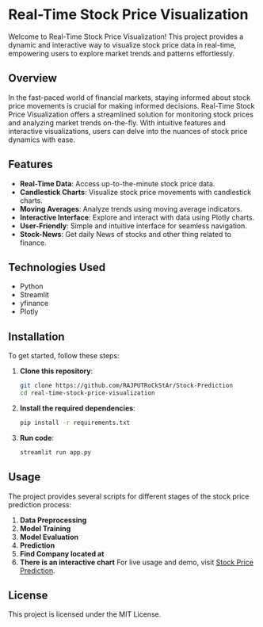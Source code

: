 # Real-Time Stock Price Visualization

Welcome to Real-Time Stock Price Visualization! This project provides a dynamic and interactive way to visualize stock price data in real-time, empowering users to explore market trends and patterns effortlessly.

## Overview

In the fast-paced world of financial markets, staying informed about stock price movements is crucial for making informed decisions. Real-Time Stock Price Visualization offers a streamlined solution for monitoring stock prices and analyzing market trends on-the-fly. With intuitive features and interactive visualizations, users can delve into the nuances of stock price dynamics with ease.

## Features

- **Real-Time Data**: Access up-to-the-minute stock price data.
- **Candlestick Charts**: Visualize stock price movements with candlestick charts.
- **Moving Averages**: Analyze trends using moving average indicators.
- **Interactive Interface**: Explore and interact with data using Plotly charts.
- **User-Friendly**: Simple and intuitive interface for seamless navigation.
- **Stock-News**: Get daily News of stocks and other thing related to finance.

## Technologies Used

- Python
- Streamlit
- yfinance
- Plotly

## Installation

To get started, follow these steps:

1. **Clone this repository**:
    ```bash
    git clone https://github.com/RAJPUTRoCkStAr/Stock-Prediction
    cd real-time-stock-price-visualization
    ```

2. **Install the required dependencies**:
    ```bash
    pip install -r requirements.txt
    ```
3. **Run code**:
    ```bash
    streamlit run app.py
   ```
## Usage

The project provides several scripts for different stages of the stock price prediction process:

1. **Data Preprocessing**
2. **Model Training**
3. **Model Evaluation**
4. **Prediction**
5. **Find Company located at**
6. **There is an interactive chart**
For live usage and demo, visit [Stock Price Prediction](https://stock-prediction-tech.streamlit.app/).

## License

This project is licensed under the MIT License.
